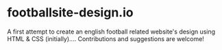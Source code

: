 # footballsite-design.io
A first attempt to create an english football related website's design using HTML & CSS (initially)....
Contributions and suggestions are welcome!
